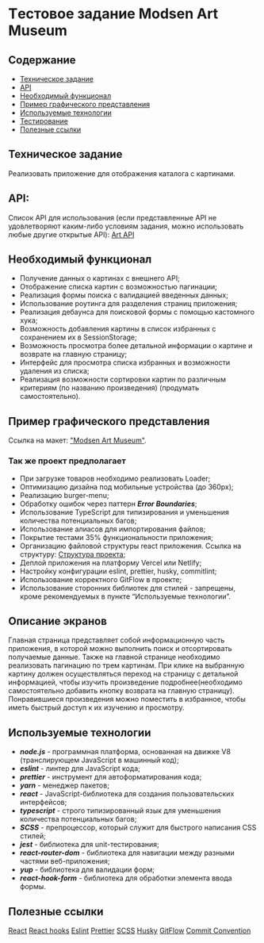 # Tестовое задание Modsen Art Museum

## Содержание

-   [Техническое задание](#Техническое-задание)
-   [API](#API)
-   [Необходимый функционал](#Необходимый-функционал)
-   [Пример графического представления](#Пример-графического-представления)
-   [Используемые технологии](#Используемые-технологии)
-   [Тестирование](#Тестирование)
-   [Полезные ссылки](#Полезные-ссылки)

## Техническое задание

Реализовать приложение для отображения каталога с картинами.

## API:

Список API для использования (если представленные API не удовлетворяют
каким-либо условиям задания, можно использовать любые другие открытые API):
[Art API](https://api.artic.edu/docs/#introduction)

## Необходимый функционал

-   Получение данных о картинах с внешнего API;
-   Отображение списка картин с возможностью пагинации;
-   Реализация формы поиска с валидацией введенных данных;
-   Использование роутинга для разделения страниц приложения;
-   Реализация дебаунса для поисковой формы с помощью кастомного хука;
-   Возможность добавления картины в список избранных с сохранением их в
    SessionStorage;
-   Возможность просмотра более детальной информации о картине и возврате на
    главную страницу;
-   Интерфейс для просмотра списка избранных и возможности удаления из списка;
-   Реализация возможности сортировки картин по различным критериям (по названию
    произведения) (продумать самостоятельно).

## Пример графического представления

Ссылка на макет:
["Modsen Art Museum"](https://www.figma.com/file/XSLT4bMToK5tOdbXBBuqhP/Trainee-task-1?type=design&node-id=0-1&mode=design&t=tthepIdFQRlAXlVS-0).

### Так же проект предполагает

-   При загрузке товаров необходимо реализовать Loader;
-   Оптимизацию дизайна под мобильные устройства (до 360px);
-   Реализацию burger-menu;
-   Обработку ошибок через паттерн **_Error Boundaries_**;
-   Использование TypeScript для типизирования и уменьшения количества
    потенциальных багов;
-   Использование алиасов для импортирования файлов;
-   Покрытие тестами 35% функциональности приложения;
-   Организацию файловой структуры react приложения. Ссылка на структуру:
    [Структура проекта](https://github.com/mkrivel/structure);
-   Деплой приложения на платформу Vercel или Netlify;
-   Настройку конфигурации eslint, prettier, husky, commitlint;
-   Использование корректного GitFlow в проекте;
-   Использование сторонних библиотек для стилей - запрещены, кроме
    рекомендуемых в пункте “Используемые технологии”.

## Описание экранов

Главная страница представляет собой информационную часть приложения, в которой
можно выполнить поиск и отсортировать получаемые данные. Также на главной
странице необходимо реализовать пагинацию по трем картинам. При клике на
выбранную картину должен осуществляться переход на страницу с детальной
информацией, чтобы изучить произведение подробнее(необходимо самостоятельно
добавить кнопку возврата на главную страницу). Понравившиеся произведения можно
поместить в избранное, чтобы иметь быстрый доступ к их изучению и просмотру.

## Используемые технологии

-   **_node.js_** - программная платформа, основанная на движке V8
    (транслирующем JavaScript в машинный код);
-   **_eslint_** - линтер для JavaScript кода;
-   **_prettier_** - инструмент для автоформатирования кода;
-   **_yarn_** - менеджер пакетов;
-   **_react_** - JavaScript-библиотека для создания пользовательских
    интерфейсов;
-   **_typescript_** - строго типизированный язык для уменьшения количества
    потенциальных багов;
-   **_SCSS_** - препроцессор, который служит для быстрого написания CSS стилей;
-   **_jest_** - библиотека для unit-тестирования;
-   **_react-router-dom_** - библиотека для навигации между разными частями
    веб-приложения;
-   **_yup_** - библиотека для валидации форм;
-   **_react-hook-form_** - библиотека для обработки элемента ввода формы.

## Полезные ссылки

[React](https://reactjs.org/docs/getting-started.html)
[React hooks](https://reactjs.org/docs/hooks-intro.html)
[Eslint](https://eslint.org/docs/user-guide/configuring)
[Prettier](https://prettier.io/docs/en/install.html)
[SCSS](https://sass-lang.com/)
[Husky](https://dev.to/ivadyhabimana/setup-eslint-prettier-and-husky-in-a-node-project-a-step-by-step-guide-946)
[GitFlow](https://www.atlassian.com/ru/git/tutorials/comparing-workflows/gitflow-workflow)
[Commit Convention](https://www.conventionalcommits.org/en/v1.0.0/)
